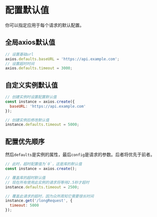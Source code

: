 # 配置默认值

你可以指定应用于每个请求的默认配置。

## 全局axios默认值

```javascript
// 设置基础url
axios.defaults.baseURL = 'https://api.example.com';
// 设置超时时间
axios.defaults.timeout = 3000;
```



## 自定义实例默认值

```javascript
// 创建实例时设置配置默认值
const instance = axios.create({
  baseURL: 'https://api.example.com'
});

// 创建实例后修改默认值
instance.defaults.timeout = 5000;
```



## 配置优先顺序

然后`defaults`是实例的属性，最后`config`是请求的参数。后者将优先于前者。

```javascript
// 此时，超时配置值为`0`，这是库的默认值
const instance = axios.create();

// 覆盖库的超时默认值
// 现在所有使用此实例的请求将等待2.5秒才超时
instance.defaults.timeout = 2500;

// 覆盖此请求的超时，因为众所周知它需要很长时间
instance.get('/longRequest', {
  timeout: 5000
});
```

